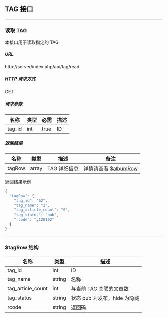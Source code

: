 ## TAG 接口

----------

### 读取 TAG

本接口用于读取指定的 TAG

##### URL

http://server/index.php/api/tag/read

##### HTTP 请求方式

GET

##### 请求参数

| 名称 | 类型 | 必需 | 描述 |
| - | - | - | - |
| tag_id | int | true | ID |

##### 返回结果

| 名称 | 类型 | 描述 | 备注 |
| - | - | - | - |
| tagRow | array | TAG 详细信息 | 详情请查看 [$albumRow](#albumRow) |

返回结果示例

``` javascript
{
  "tagRow": {
    "tag_id": "62",
    "tag_name": "2",
    "tag_article_count": "0",
    "tag_status": "pub",
    "rcode": "y120102"
  }
}
```

----------

<span id="tagRow"></span>

### $tagRow 结构

| 名称 | 类型 | 描述 |
| - | - | - |
| tag_id | int | ID |
| tag_name | string | 名称 |
| tag_article_count | int | 与当前 TAG 关联的文章数 |
| tag_status | string | 状态  pub 为发布，hide 为隐藏 |
| rcode | string | 返回码 |
